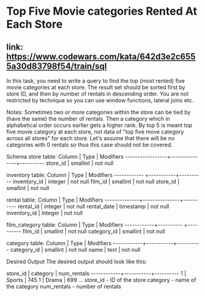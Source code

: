 # Top Five Movie categories Rented At Each Store

## link: https://www.codewars.com/kata/642d3e2c6555a30d83798f54/train/sql

In this task, you need to write a query to find the top (most rented) five movie categories at each store. The result set should be sorted first by store ID, and then by number of rentals in descending order. You are not restricted by technique so you can use window functions, lateral joins etc.

Notes:
Sometimes two or more categories within the store can be tied by (have the same) the number of rentals. Then a category which in alphabetical order occurs earlier gets a higher rank.
By top 5 is meant top five movie category at each store, not data of "top five move category across all stores" for each store.
Let's assume that there will be no categories with 0 rentals so thus this case should not be covered.

Schema
store table:
Column           | Type          | Modifiers
-----------------+---------------+----------
store_id         | smallint      | not null

inventory table:
Column       | Type      | Modifiers
------------ +-----------+----------
inventory_id | integer   | not null
film_id      | smallint  | not null
store_id     | smallint  | not null

rental table:
Column | Type | Modifiers
--------------+---------------+----------
rental_id    | integer   | not null
rental_date  | timestamp | not null
inventory_id | integer   | not null

film_category table:
Column      | Type      | Modifiers
------------+---------- +----------
film_id     | smallint  | not null
category_id | smallint  | not null

category table:
Column      | Type      | Modifiers
------------+-----------+----------
category_id | smallint  | not null
name        | text      | not null

Desired Output
The desired output should look like this:

store_id    | category  | num_rentals
------------+-----------+----------
1           | Sports    | 745
1           | Drama     | 699 
...
store_id - ID of the store
category - name of the category
num_rentals - number of rentals